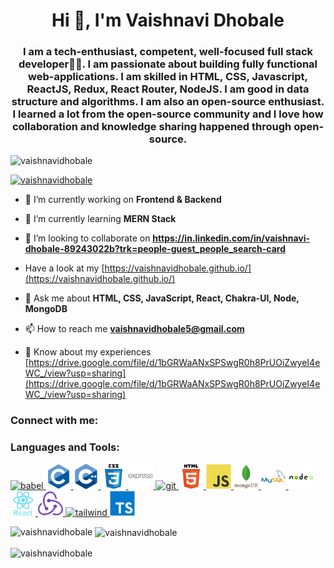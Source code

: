 <h1 align="center">Hi 👋, I'm Vaishnavi Dhobale</h1>
<h3 align="center">I am a tech-enthusiast, competent, well-focused full stack developer👨‍💻. I am passionate about building fully functional web-applications. I am skilled in HTML, CSS, Javascript, ReactJS, Redux, React Router, NodeJS. I am good in data structure and algorithms. I am also an open-source enthusiast. I learned a lot from the open-source community and I love how collaboration and knowledge sharing happened through open-source.</h3>

<p align="left"> <img src="https://komarev.com/ghpvc/?username=vaishnavidhobale&label=Profile%20views&color=0e75b6&style=flat" alt="vaishnavidhobale" /> </p>

<p align="left"> <a href="https://github.com/ryo-ma/github-profile-trophy"><img src="https://github-profile-trophy.vercel.app/?username=vaishnavidhobale" alt="vaishnavidhobale" /></a> </p>

- 🔭 I’m currently working on **Frontend & Backend**

- 🌱 I’m currently learning **MERN Stack**

- 👯 I’m looking to collaborate on **https://in.linkedin.com/in/vaishnavi-dhobale-89243022b?trk=people-guest_people_search-card**

- Have a look at my [https://vaishnavidhobale.github.io/](https://vaishnavidhobale.github.io/)

- 💬 Ask me about **HTML, CSS, JavaScript, React, Chakra-UI, Node, MongoDB**

- 📫 How to reach me **vaishnavidhobale5@gmail.com**

- 📄 Know about my experiences [https://drive.google.com/file/d/1bGRWaANxSPSwgR0h8PrUOiZwyeI4eWC_/view?usp=sharing](https://drive.google.com/file/d/1bGRWaANxSPSwgR0h8PrUOiZwyeI4eWC_/view?usp=sharing)

<h3 align="left">Connect with me:</h3>
<p align="left">
</p>

<h3 align="left">Languages and Tools:</h3>
<p align="left"> <a href="https://babeljs.io/" target="_blank" rel="noreferrer"> <img src="https://www.vectorlogo.zone/logos/babeljs/babeljs-icon.svg" alt="babel" width="40" height="40"/> </a> <a href="https://www.cprogramming.com/" target="_blank" rel="noreferrer"> <img src="https://raw.githubusercontent.com/devicons/devicon/master/icons/c/c-original.svg" alt="c" width="40" height="40"/> </a> <a href="https://www.w3schools.com/cpp/" target="_blank" rel="noreferrer"> <img src="https://raw.githubusercontent.com/devicons/devicon/master/icons/cplusplus/cplusplus-original.svg" alt="cplusplus" width="40" height="40"/> </a> <a href="https://www.w3schools.com/css/" target="_blank" rel="noreferrer"> <img src="https://raw.githubusercontent.com/devicons/devicon/master/icons/css3/css3-original-wordmark.svg" alt="css3" width="40" height="40"/> </a> <a href="https://expressjs.com" target="_blank" rel="noreferrer"> <img src="https://raw.githubusercontent.com/devicons/devicon/master/icons/express/express-original-wordmark.svg" alt="express" width="40" height="40"/> </a> <a href="https://git-scm.com/" target="_blank" rel="noreferrer"> <img src="https://www.vectorlogo.zone/logos/git-scm/git-scm-icon.svg" alt="git" width="40" height="40"/> </a> <a href="https://www.w3.org/html/" target="_blank" rel="noreferrer"> <img src="https://raw.githubusercontent.com/devicons/devicon/master/icons/html5/html5-original-wordmark.svg" alt="html5" width="40" height="40"/> </a> <a href="https://developer.mozilla.org/en-US/docs/Web/JavaScript" target="_blank" rel="noreferrer"> <img src="https://raw.githubusercontent.com/devicons/devicon/master/icons/javascript/javascript-original.svg" alt="javascript" width="40" height="40"/> </a> <a href="https://www.mongodb.com/" target="_blank" rel="noreferrer"> <img src="https://raw.githubusercontent.com/devicons/devicon/master/icons/mongodb/mongodb-original-wordmark.svg" alt="mongodb" width="40" height="40"/> </a> <a href="https://www.mysql.com/" target="_blank" rel="noreferrer"> <img src="https://raw.githubusercontent.com/devicons/devicon/master/icons/mysql/mysql-original-wordmark.svg" alt="mysql" width="40" height="40"/> </a> <a href="https://nodejs.org" target="_blank" rel="noreferrer"> <img src="https://raw.githubusercontent.com/devicons/devicon/master/icons/nodejs/nodejs-original-wordmark.svg" alt="nodejs" width="40" height="40"/> </a> <a href="https://reactjs.org/" target="_blank" rel="noreferrer"> <img src="https://raw.githubusercontent.com/devicons/devicon/master/icons/react/react-original-wordmark.svg" alt="react" width="40" height="40"/> </a> <a href="https://redux.js.org" target="_blank" rel="noreferrer"> <img src="https://raw.githubusercontent.com/devicons/devicon/master/icons/redux/redux-original.svg" alt="redux" width="40" height="40"/> </a> <a href="https://tailwindcss.com/" target="_blank" rel="noreferrer"> <img src="https://www.vectorlogo.zone/logos/tailwindcss/tailwindcss-icon.svg" alt="tailwind" width="40" height="40"/> </a> <a href="https://www.typescriptlang.org/" target="_blank" rel="noreferrer"> <img src="https://raw.githubusercontent.com/devicons/devicon/master/icons/typescript/typescript-original.svg" alt="typescript" width="40" height="40"/> </a> </p>

<p><img align="left" src="https://github-readme-stats.vercel.app/api/top-langs?username=vaishnavidhobale&show_icons=true&locale=en&layout=compact" alt="vaishnavidhobale" /></p>

<p>&nbsp;<img align="center" src="https://github-readme-stats.vercel.app/api?username=vaishnavidhobale&show_icons=true&locale=en" alt="vaishnavidhobale" /></p>

<p><img align="center" src="https://github-readme-streak-stats.herokuapp.com/?user=vaishnavidhobale&" alt="vaishnavidhobale" /></p>
